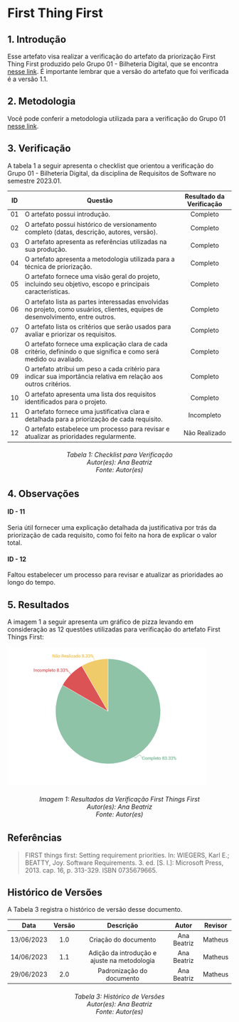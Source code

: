 # First Thing First

## 1. Introdução
Esse artefato visa realizar a verificação do artefato da priorização First Thing First produzido pelo Grupo 01 - Bilheteria Digital, que se encontra [nesse link](https://requisitos-de-software.github.io/2023.1-BilheteriaDigital/elicitacao/priorizacao/firstThingsfirst/). É importante lembrar que a versão do artefato que foi verificada é a versão 1.1.


## 2. Metodologia
Você pode conferir a metodologia utilizada para a verificação do Grupo 01 [nesse link](https://requisitos-de-software.github.io/2023.1-Twitch/verificacao_grupo01/planejamento/).

## 3. Verificação

A tabela 1 a seguir apresenta o checklist que orientou a verificação do Grupo 01 - Bilheteria Digital, da disciplina de Requisitos de Software no semestre 2023.01.

| ID |Questão| Resultado da Verificação |
| :---: | --- | :---: |
| 01 | O artefato possui introdução.  | Completo |
| 02 | O artefato possui histórico de versionamento completo (datas, descrição, autores, versão).  | Completo |
| 03 | O artefato apresenta as referências utilizadas na sua produção.  | Completo |
| 04 | O artefato apresenta a metodologia utilizada para a técnica de priorização.  | Completo |
| 05 | O artefato fornece uma visão geral do projeto, incluindo seu objetivo, escopo e principais características.| Completo |
| 06 | O artefato lista as partes interessadas envolvidas no projeto, como usuários, clientes, equipes de desenvolvimento, entre outros. | Completo |
| 07 | O artefato lista os critérios que serão usados para avaliar e priorizar os requisitos. | Completo | 
| 08 | O artefato fornece uma explicação clara de cada critério, definindo o que significa e como será medido ou avaliado. | Completo |
| 09 | O artefato atribui um peso a cada critério para indicar sua importância relativa em relação aos outros critérios. | Completo |
| 10 | O artefato apresenta uma lista dos requisitos identificados para o projeto. | Completo |
| 11 | O artefato fornece uma justificativa clara e detalhada para a priorização de cada requisito. | Incompleto |
| 12 | O artefato estabelece um processo para revisar e atualizar as prioridades regularmente. | Não Realizado |


<h6 align = "center"> Tabela 1: Checklist para Verificação
<br> Autor(es): Ana Beatriz
<br>Fonte: Autor(es)</h6>

## 4. Observações

#### ID - 11

Seria útil fornecer uma explicação detalhada da justificativa por trás da priorização de cada requisito, como foi feito na hora de explicar o valor total.

#### ID - 12

Faltou estabelecer um processo para revisar e atualizar as prioridades ao longo do tempo.

## 5. Resultados
A imagem 1 a seguir apresenta um gráfico de pizza levando em consideração as 12 questões utilizadas para verificação do artefato First Things First:

![Resultados First Things First](./imagens_verifica01/first.png)

<h6 align = "center"> Imagem 1: Resultados da Verificação First Things First
<br> Autor(es): Ana Beatriz
<br>Fonte: Autor(es)</h6>

## Referências
> FIRST things first: Setting requirement priorities. In: WIEGERS, Karl E.; BEATTY, Joy. Software Requirements. 3. ed. [S. l.]: Microsoft Press, 2013. cap. 16, p. 313-329. ISBN 0735679665.

## Histórico de Versões

A Tabela 3 registra o histórico de versão desse documento.

|**Data** | **Versão** | **Descrição** | **Autor** | **Revisor** |
|:---: | :---: | :---: | :---: | :---: |
| 13/06/2023| 1.0 | Criação do documento | Ana Beatriz | Matheus |
| 14/06/2023| 1.1 | Adição da introdução e ajuste na metodologia | Ana Beatriz | Matheus |
| 29/06/2023 | 2.0 | Padronização do documento |  Ana Beatriz  | Matheus |

<h6 align = "center"> Tabela 3: Histórico de Versões
<br> Autor(es): Ana Beatriz
<br>Fonte: Autor(es)</h6>
